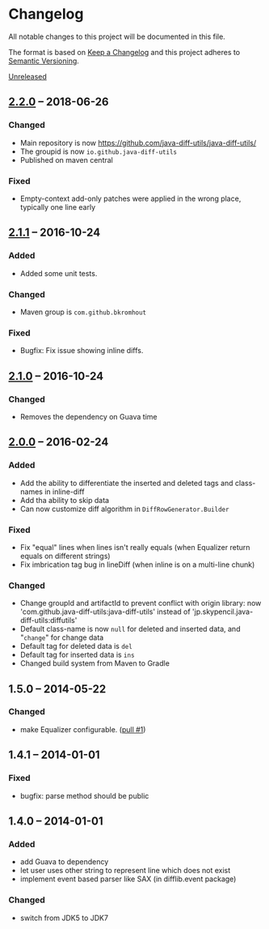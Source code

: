 # Changelog

All notable changes to this project will be documented in this file.

The format is based on [Keep a Changelog](http://keepachangelog.com/en/1.0.0/)
and this project adheres to [Semantic Versioning](http://semver.org/spec/v2.0.0.html).

[Unreleased]

## [2.2.0] – 2018-06-26

### Changed

- Main repository is now <https://github.com/java-diff-utils/java-diff-utils/>
- The groupid is now `io.github.java-diff-utils`
- Published on maven central

### Fixed

- Empty-context add-only patches were applied in the wrong place, typically one line early

## [2.1.1] – 2016-10-24

### Added

- Added some unit tests.

### Changed

- Maven group is `com.github.bkromhout`

### Fixed

- Bugfix: Fix issue showing inline diffs.

## [2.1.0] – 2016-10-24

### Changed

- Removes the dependency on Guava time

## [2.0.0] – 2016-02-24

### Added

- Add the ability to differentiate the inserted and deleted tags and class-names in inline-diff
- Add tha ability to skip data
- Can now customize diff algorithm in `DiffRowGenerator.Builder`

### Fixed

- Fix "equal" lines when lines isn't really equals (when Equalizer return equals on different strings)
- Fix imbrication tag bug in lineDiff (when inline is on a multi-line chunk)

### Changed

- Change groupId and artifactId to prevent conflict with origin library: now 'com.github.java-diff-utils:java-diff-utils' instead of 'jp.skypencil.java-diff-utils:diffutils'
- Default class-name is now `null` for deleted and inserted data, and "`change`" for change data
- Default tag for deleted data is `del`
- Default tag for inserted data is `ins`
- Changed build system from Maven to Gradle

## 1.5.0 – 2014-05-22

### Changed

- make Equalizer configurable. ([pull #1](https://github.com/eller86/java-diff-utils/pull/1))

## 1.4.1 – 2014-01-01

### Fixed

- bugfix: parse method should be public

## 1.4.0 – 2014-01-01

### Added

- add Guava to dependency
- let user uses other string to represent line which does not exist
- implement event based parser like SAX (in difflib.event package)

### Changed

- switch from JDK5 to JDK7

[Unreleased]: https://github.com/java-diff-utils/java-diff-utils/compare/2.2.0...HEAD
[2.2.0]: https://github.com/java-diff-utils/java-diff-utils/compare/2.1.1...2.2.0
[2.1.1]: https://github.com/java-diff-utils/java-diff-utils/compare/2.1.0...2.1.1
[2.1.0]: https://github.com/java-diff-utils/java-diff-utils/compare/2.0.0...2.1.0
[2.0.0]: https://github.com/java-diff-utils/java-diff-utils/compare/1.5.0...2.0.0
[1.5.0]: https://github.com/java-diff-utils/java-diff-utils/compare/1.4.1...1.5.0
[1.4.1]: https://github.com/java-diff-utils/java-diff-utils/compare/1.4.0...1.4.1
